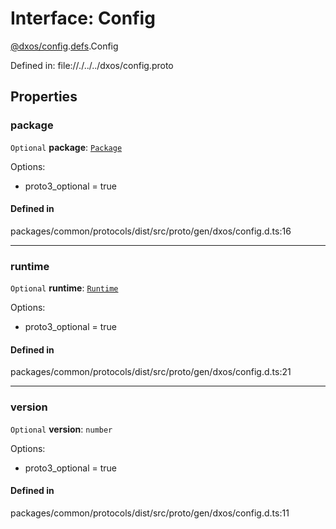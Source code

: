 # Interface: Config

[@dxos/config](../modules/dxos_config.md).[defs](../modules/dxos_config.defs.md).Config

Defined in:
  file://./../../dxos/config.proto

## Properties

### package

 `Optional` **package**: [`Package`](dxos_config.defs.Package.md)

Options:
  - proto3_optional = true

#### Defined in

packages/common/protocols/dist/src/proto/gen/dxos/config.d.ts:16

___

### runtime

 `Optional` **runtime**: [`Runtime`](dxos_config.defs.Runtime-1.md)

Options:
  - proto3_optional = true

#### Defined in

packages/common/protocols/dist/src/proto/gen/dxos/config.d.ts:21

___

### version

 `Optional` **version**: `number`

Options:
  - proto3_optional = true

#### Defined in

packages/common/protocols/dist/src/proto/gen/dxos/config.d.ts:11
